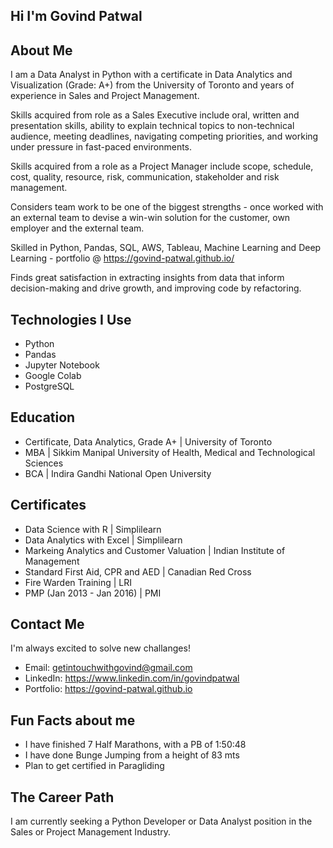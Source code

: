 ## Hi I'm Govind Patwal

## About Me
I am a Data Analyst in Python with a certificate in Data Analytics and Visualization (Grade: A+) from the University of Toronto and years of experience in Sales and Project Management.

Skills acquired from role as a Sales Executive include oral, written and presentation skills, ability to explain technical topics to non-technical audience, meeting deadlines, navigating competing priorities, and working under pressure in fast-paced environments.

Skills acquired from a role as a Project Manager include scope, schedule, cost, quality, resource, risk, communication, stakeholder and risk management.

Considers team work to be one of the biggest strengths - once worked with an external team to devise a win-win solution for the customer, own employer and the external team.

Skilled in Python, Pandas, SQL, AWS, Tableau, Machine Learning and Deep Learning - portfolio @ https://govind-patwal.github.io/

Finds great satisfaction in extracting insights from data that inform decision-making and drive growth, and improving code by refactoring.

## Technologies I Use
- Python
- Pandas
- Jupyter Notebook 
- Google Colab
- PostgreSQL

## Education
- Certificate, Data Analytics, Grade A+ | University of Toronto
- MBA | Sikkim Manipal University of Health, Medical and Technological Sciences
- BCA | Indira Gandhi National Open University

## Certificates
- Data Science with R | Simplilearn
- Data Analytics with Excel | Simplilearn
- Markeing Analytics and Customer Valuation | Indian Institute of Management
- Standard First Aid, CPR and AED | Canadian Red Cross
- Fire Warden Training | LRI
- PMP (Jan 2013 - Jan 2016) | PMI

## Contact Me
I'm always excited to solve new challanges! 
- Email: getintouchwithgovind@gmail.com
- LinkedIn: https://www.linkedin.com/in/govindpatwal
- Portfolio: https://govind-patwal.github.io 

## Fun Facts about me
- I have finished 7 Half Marathons, with a PB of 1:50:48
- I have done Bunge Jumping from a height of 83 mts
- Plan to get certified in Paragliding

## The Career Path
I am currently seeking a Python Developer or Data Analyst position in the Sales or Project Management Industry.
